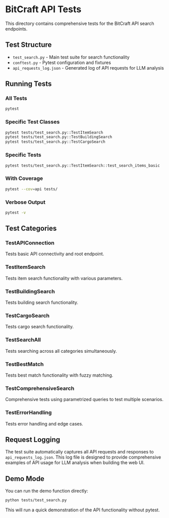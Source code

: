 # BitCraft API Tests

This directory contains comprehensive tests for the BitCraft API search endpoints.

## Test Structure

- `test_search.py` - Main test suite for search functionality
- `conftest.py` - Pytest configuration and fixtures
- `api_requests_log.json` - Generated log of API requests for LLM analysis

## Running Tests

### All Tests
```bash
pytest
```

### Specific Test Classes
```bash
pytest tests/test_search.py::TestItemSearch
pytest tests/test_search.py::TestBuildingSearch
pytest tests/test_search.py::TestCargoSearch
```

### Specific Tests
```bash
pytest tests/test_search.py::TestItemSearch::test_search_items_basic
```

### With Coverage
```bash
pytest --cov=api tests/
```

### Verbose Output
```bash
pytest -v
```

## Test Categories

### TestAPIConnection
Tests basic API connectivity and root endpoint.

### TestItemSearch
Tests item search functionality with various parameters.

### TestBuildingSearch
Tests building search functionality.

### TestCargoSearch
Tests cargo search functionality.

### TestSearchAll
Tests searching across all categories simultaneously.

### TestBestMatch
Tests best match functionality with fuzzy matching.

### TestComprehensiveSearch
Comprehensive tests using parametrized queries to test multiple scenarios.

### TestErrorHandling
Tests error handling and edge cases.

## Request Logging

The test suite automatically captures all API requests and responses to `api_requests_log.json`. This log file is designed to provide comprehensive examples of API usage for LLM analysis when building the web UI.

## Demo Mode

You can run the demo function directly:
```bash
python tests/test_search.py
```

This will run a quick demonstration of the API functionality without pytest. 